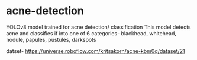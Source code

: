 # acne-detection
YOLOv8 model trained for acne detection/ classification
This model detects acne and classifies if into one of 6 categories- blackhead, whitehead, nodule, papules, pustules, darkspots

datset- https://universe.roboflow.com/kritsakorn/acne-kbm0q/dataset/21
